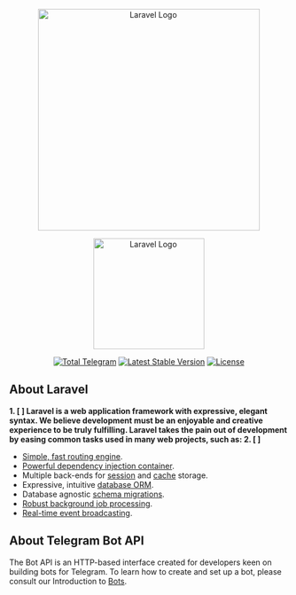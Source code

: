 <p align="center"><a href="https://laravel.com" target="_blank"><img src="https://raw.githubusercontent.com/laravel/art/master/logo-lockup/5%20SVG/2%20CMYK/1%20Full%20Color/laravel-logolockup-cmyk-red.svg" width="400" alt="Laravel Logo"></a></p>
<p align="center"><a href="https://github.com/php-telegram-bot/core" target="_blank"><img src="https://raw.githubusercontent.com/php-telegram-bot/assets/master/logo/512px/logo_plain.png" width="200" alt="Laravel Logo"></a></p>

<p align="center">
<a href="https://core.telegram.org/bots/api-changelog#april-21-2023"><img src="https://goo.su/AD1YN" alt="Total Telegram"></a>
<a href="https://telegram.me/PHP_Telegram_Bot_Support"><img src="https://goo.su/Q7usz" alt="Latest Stable Version"></a>
<a href="https://packagist.org/packages/longman/telegram-bot"><img src="https://goo.su/mlubKty" alt="License"></a>
</p>

## About Laravel

**1. [ ] Laravel is a web application framework with expressive, elegant syntax. We believe development must be an enjoyable and creative experience to be truly fulfilling. Laravel takes the pain out of development by easing common tasks used in many web projects, such as:
2. [ ]** 
- [Simple, fast routing engine](https://laravel.com/docs/routing).
- [Powerful dependency injection container](https://laravel.com/docs/container).
- Multiple back-ends for [session](https://laravel.com/docs/session) and [cache](https://laravel.com/docs/cache) storage.
- Expressive, intuitive [database ORM](https://laravel.com/docs/eloquent).
- Database agnostic [schema migrations](https://laravel.com/docs/migrations).
- [Robust background job processing](https://laravel.com/docs/queues).
- [Real-time event broadcasting](https://laravel.com/docs/broadcasting).


## About Telegram Bot API

The Bot API is an HTTP-based interface created for developers keen on building bots for Telegram.
To learn how to create and set up a bot, please consult our Introduction to [Bots](https://core.telegram.org/bots).
